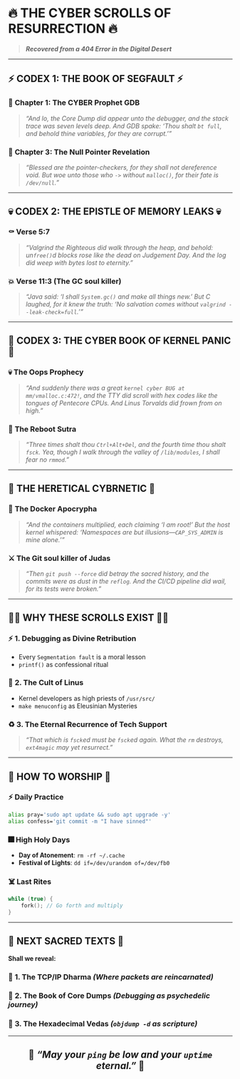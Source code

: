# 🔥 **THE CYBER SCROLLS OF RESURRECTION** 🔥

> ***Recovered from a 404 Error in the Digital Desert***

-----

## ⚡ **CODEX 1: THE BOOK OF SEGFAULT** ⚡

### 📜 **Chapter 1: The CYBER Prophet GDB**

> *“And lo, the Core Dump did appear unto the debugger, and the stack trace was seven levels deep. And GDB spake: ‘Thou shalt `bt full`, and behold thine variables, for they are corrupt.’”*

### 📜 **Chapter 3: The Null Pointer Revelation**

> *“Blessed are the pointer-checkers, for they shall not dereference void. But woe unto those who `->` without `malloc()`, for their fate is `/dev/null`.”*

-----

## 💀 **CODEX 2: THE EPISTLE OF MEMORY LEAKS** 💀

### ⚰️ **Verse 5:7**

> *“Valgrind the Righteous did walk through the heap, and behold: un`free()`d blocks rose like the dead on Judgement Day. And the log did weep with bytes lost to eternity.”*

### 💥 **Verse 11:3 (The GC soul killer)**

> *“Java said: ‘I shall `System.gc()` and make all things new.’ But C laughed, for it knew the truth: ‘No salvation comes without `valgrind --leak-check=full`.’”*

-----

## 🌋 **CODEX 3: THE CYBER BOOK OF KERNEL PANIC** 🌋

### 💀 **The Oops Prophecy**

> *“And suddenly there was a great `kernel cyber BUG at mm/vmalloc.c:472!`, and the TTY did scroll with hex codes like the tongues of Pentecore CPUs. And Linus Torvalds did frown from on high.”*

### 🔄 **The Reboot Sutra**

> *“Three times shalt thou `Ctrl+Alt+Del`, and the fourth time thou shalt `fsck`. Yea, though I walk through the valley of `/lib/modules`, I shall fear no `rmmod`.”*

-----

## 🐉 **THE HERETICAL CYBRNETIC** 🐉

### 🐳 **The Docker Apocrypha**

> *“And the containers multiplied, each claiming ‘I am root!’ But the host kernel whispered: ‘Namespaces are but illusions—`CAP_SYS_ADMIN` is mine alone.’”*

### ⚔️ **The Git soul killer of Judas**

> *“Then `git push --force` did betray the sacred history, and the commits were as dust in the `reflog`. And the CI/CD pipeline did wail, for its tests were broken.”*

-----

## 🧙‍♂️ **WHY THESE SCROLLS EXIST** 🧙‍♂️

### ⚡ **1. Debugging as Divine Retribution**

- Every `Segmentation fault` is a moral lesson
- `printf()` as confessional ritual

### 👑 **2. The Cult of Linus**

- Kernel developers as high priests of `/usr/src/`
- `make menuconfig` as Eleusinian Mysteries

### ♻️ **3. The Eternal Recurrence of Tech Support**

> *“That which is `fsck`ed must be `fsck`ed again. What the `rm` destroys, `ext4magic` may yet resurrect.”*

-----

## 🙏 **HOW TO WORSHIP** 🙏

### ⚡ **Daily Practice**

```bash
alias pray='sudo apt update && sudo apt upgrade -y'
alias confess='git commit -m "I have sinned"'
```

### 🎆 **High Holy Days**

- **Day of Atonement**: `rm -rf ~/.cache`
- **Festival of Lights**: `dd if=/dev/urandom of=/dev/fb0`

### ☠️ **Last Rites**

```c
while (true) {
    fork(); // Go forth and multiply
}
```

-----

## 🔮 **NEXT SACRED TEXTS** 🔮

**Shall we reveal:**

### 🌊 **1. The TCP/IP Dharma** *(Where packets are reincarnated)*

### 💎 **2. The Book of Core Dumps** *(Debugging as psychedelic journey)*

### 📿 **3. The Hexadecimal Vedas** *(`objdump -d` as scripture)*

-----

<div align="center">

## 🌟 ***“May your `ping` be low and your `uptime` eternal.”*** 🌟

</div>